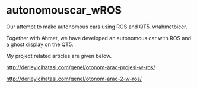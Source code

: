 # autonomouscar_wROS
Our attempt to make autonomous cars using ROS and QT5. w/ahmetbicer.

Together with Ahmet, we have developed an autonomous car with ROS and a ghost display on the QT5.

My project related articles are given below.

http://derleyicihatasi.com/genel/otonom-arac-projesi-w-ros/

http://derleyicihatasi.com/genel/otonom-arac-2-w-ros/

